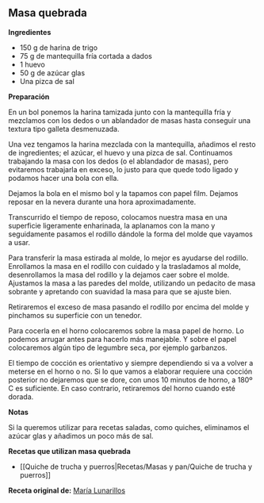 ## Masa quebrada

**Ingredientes**

- 150 g de harina de trigo
- 75 g de mantequilla fría cortada a dados
- 1 huevo
- 50 g de azúcar glas
- Una pizca de sal

**Preparación**

En un bol ponemos la harina tamizada junto con la mantequilla fría y mezclamos con los dedos o un ablandador de masas hasta conseguir una textura tipo galleta desmenuzada.

Una vez tengamos la harina mezclada con la mantequilla, añadimos el resto de ingredientes; el azúcar, el huevo y una pizca de sal. Continuamos trabajando la masa con los dedos (o el ablandador de masas), pero evitaremos trabajarla en exceso, lo justo para que quede todo ligado y podamos hacer una bola con ella. 

Dejamos la bola en el mismo bol y la tapamos con papel film. Dejamos reposar en la nevera durante una hora aproximadamente. 

Transcurrido el tiempo de reposo, colocamos nuestra masa en una superficie ligeramente enharinada, la aplanamos con la mano y seguidamente pasamos el rodillo dándole la forma del molde que vayamos a usar.

Para transferir la masa estirada al molde, lo mejor es ayudarse del rodillo. Enrollamos la masa en el rodillo con cuidado y la trasladamos al molde, desenrollamos la masa del rodillo y la dejamos caer sobre el molde. Ajustamos la masa a las paredes del molde, utilizando un pedacito de masa sobrante y apretando con suavidad la masa para que se ajuste bien.

Retiraremos el exceso de masa pasando el rodillo por encima del molde y pinchamos su superficie con un tenedor.

Para cocerla en el horno colocaremos sobre la masa papel de horno. Lo podemos arrugar antes para hacerlo más manejable. Y sobre el papel colocaremos algún tipo de legumbre seca, por ejemplo garbanzos.

El tiempo de cocción es orientativo y siempre dependiendo si va a volver a meterse en el horno o no. Si lo que vamos a elaborar requiere una cocción posterior no dejaremos que se dore, con unos 10 minutos de horno, a 180º C es suficiente. En caso contrario, retiraremos del horno cuando esté dorada.

**Notas**

Si la queremos utilizar para recetas saladas, como quiches, eliminamos el azúcar glas y añadimos un poco más de sal.

**Recetas que utilizan masa quebrada**

- [[Quiche de trucha y puerros|Recetas/Masas y pan/Quiche de trucha y puerros]]

**Receta original de:** [María Lunarillos](https://www.marialunarillos.com/blog/2013/11/como-se-hace-la-masa-quebrada.html)